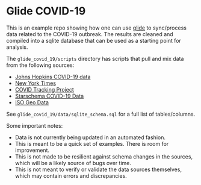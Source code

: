 Glide COVID-19
==============

This is an example repo showing how one can use
[glide](https://github.com/kmatarese/glide) to sync/process data related to
the COVID-19 outbreak. The results are cleaned and compiled into a sqlite
database that can be used as a starting point for analysis.

The `glide_covid_19/scripts` directory has scripts that pull and mix data
from the following sources:

- [Johns Hopkins COVID-19 data](https://github.com/CSSEGISandData/COVID-19)
- [New York Times](https://github.com/nytimes/covid-19-data)
- [COVID Tracking Project](http://covidtracking.com/)
- [Starschema COVID-19 Data](https://github.com/starschema/COVID-19-data)
- [ISO Geo Data](https://github.com/hyperknot/country-levels)

See `glide_covid_19/data/sqlite_schema.sql` for a full list of tables/columns.

Some important notes:

* Data is not currently being updated in an automated fashion.
* This is meant to be a quick set of examples. There is room for improvement.
* This is not made to be resilient against schema changes in the sources,
which will be a likely source of bugs over time.
* This is not meant to verify or validate the data sources themselves, which
may contain errors and discrepancies.
